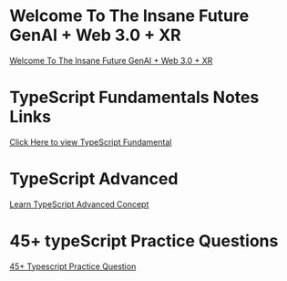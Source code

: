 # Welcome To The Insane Future GenAI + Web 3.0 + XR

<a href = "https://docs.google.com/presentation/d/1XVSZhmv4XH14YpyDxJIvYWiUrF1EO9tsUnle17wCLIc/edit#slide=id.p"> Welcome To The Insane Future GenAI + Web 3.0 + XR </a>

# TypeScript Fundamentals Notes Links

<a href = "https://docs.google.com/presentation/d/1-7Kb3laJjJ68mOTF9v0fHImk5vTol0CeE43Sg8hoUXQ/edit#slide=id.g15a453e6c68_0_387">Click Here to view TypeScript Fundamental </a>

# TypeScript Advanced

<a href= "https://github.com/panaverse/learn-typescript">Learn TypeScript Advanced Concept</a>

# 45+ typeScript Practice Questions

<a href= "https://github.com/panaverse/typescript-node-projects/blob/main/getting-started-exercises.md">45+ Typescript Practice Question</a>


